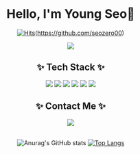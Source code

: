 <div align="center">

# Hello, I'm Young Seo👏

[![Hits](https://hits.seeyoufarm.com/api/count/incr/badge.svg?url=https%3A%2F%2Fgithub.com%2Fseozero00&count_bg=%23F29A9AE7&title_bg=%23F68383&icon=waze.svg&icon_color=%23E7E7E7&title=hits&edge_flat=false)](https://hits.seeyoufarm.com)(https://github.com/seozero00)

<img src="https://i.namu.wiki/i/hy-7UA_ryikUeAzhhIK3pkOcYlrSaDX1hmi3SfvCDS6ilG58S77zLZZAtRtj-Q4jT61HSF669_9waeZ33RoBTg.gif" />

## ✨ Tech Stack ✨

<div>
    <img src="https://img.shields.io/badge/HTML-E34F26?style=flat-square&logo=HTML5&logoColor=white"/>
    <img src="https://img.shields.io/badge/CSS-F68212?style=flat-square&logo=CSS3&logoColor=white"/>
    <img src="https://img.shields.io/badge/Python-3766AB?style=flat-square&logo=Python&logoColor=white"/>
    <img src="https://img.shields.io/badge/C-FFD700?style=flat-square&logo=C&logoColor=white"/>
    <img src="https://img.shields.io/badge/C++-FF69B4?style=flat-square&logo=C%2B%2B&logoColor=white"/>
    <img src="https://img.shields.io/badge/MATLAB-B0E57C?style=flat-square&logo=Mathworks&logoColor=white"/>
</div>

## ✨ Contact Me ✨

<div>
  <a href="mailto:seozero0010@gmail.com"><img src="https://img.shields.io/badge/Gmail-d14836?style=flat-square&logo=Gmail&logoColor=white&link=seozero0010@gmail.com"/></a>
</div>

<br />

![Anurag's GitHub stats](https://github-readme-stats.vercel.app/api?username=seozero00&show_icons=true&theme=dracula)
[![Top Langs](https://github-readme-stats.vercel.app/api/top-langs/?username=seozero00&layout=compact)](https://github.com/seozero00/github-readme-stats)

</div>
